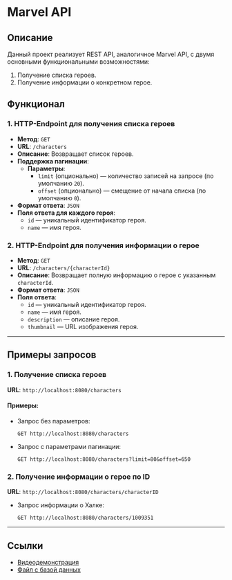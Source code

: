 # Marvel API

## Описание
Данный проект реализует REST API, аналогичное Marvel API, с двумя основными функциональными возможностями:
1. Получение списка героев.
2. Получение информации о конкретном герое.

## Функционал

### 1. HTTP-Endpoint для получения списка героев
- **Метод**: `GET`
- **URL**: `/characters`
- **Описание**: Возвращает список героев.
- **Поддержка пагинации**:
  - **Параметры**:
    - `limit` (опционально) — количество записей на запросе (по умолчанию `20`).
    - `offset` (опционально) — смещение от начала списка (по умолчанию `0`).
- **Формат ответа**: `JSON`
- **Поля ответа для каждого героя**:
  - `id` — уникальный идентификатор героя.
  - `name` — имя героя.

### 2. HTTP-Endpoint для получения информации о герое
- **Метод**: `GET`
- **URL**: `/characters/{characterId}`
- **Описание**: Возвращает полную информацию о герое с указанным `characterId`.
- **Формат ответа**: `JSON`
- **Поля ответа**:
  - `id` — уникальный идентификатор героя.
  - `name` — имя героя.
  - `description` — описание героя.
  - `thumbnail` — URL изображения героя.

---

## Примеры запросов

### 1. Получение списка героев
**URL**: `http://localhost:8080/characters`

#### Примеры:
- Запрос без параметров:
  ```http
  GET http://localhost:8080/characters
- Запрос с параметрами пагинации:
  ```http
  GET http://localhost:8080/characters?limit=80&offset=650

### 2. Получение информации о герое по ID
**URL**: `http://localhost:8080/characters/characterID`
- Запрос информации о Халке:
  ```http
  GET http://localhost:8080/characters/1009351

---

## Ссылки

- [Видеодемонстрация](https://www.youtube.com/watch?v=_pa_9eZCaDU)  
- [Файл с базой данных](https://github.com/GrandLaite/MarvelAPI/blob/main/assets/db/marvel-api.sql)  
